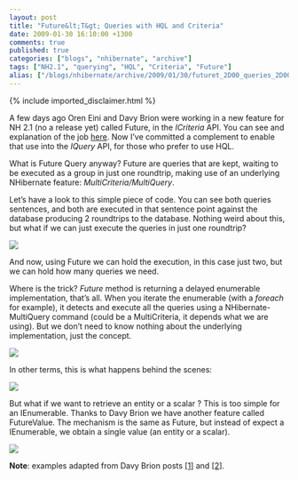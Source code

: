 ```yaml
---
layout: post
title: "Future&lt;T&gt; Queries with HQL and Criteria"
date: 2009-01-30 16:10:00 +1300
comments: true
published: true
categories: ["blogs", "nhibernate", "archive"]
tags: ["NH2.1", "querying", "HQL", "Criteria", "Future"]
alias: ["/blogs/nhibernate/archive/2009/01/30/futuret_2D00_queries_2D00_with_2D00_hql_2D00_and_2D00_criteria.aspx", "/blogs/nhibernate/archive/2009/01/30/futuret_2d00_queries_2d00_with_2d00_hql_2d00_and_2d00_criteria.aspx"]
---
```

<!-- more -->
{% include imported_disclaimer.html %}
<p>A few days ago Oren Eini and Davy Brion were working in a new feature for NH 2.1 (no a release yet) called Future, in the <i>ICriteria</i> API. You can see and explanation of the job <a href="/blogs/nhibernate/archive/2009/01/25/nhibernate-and-future-queries.aspx">here</a>. Now I&rsquo;ve committed a complement to enable that use into the <i>IQuery</i> API, for those who prefer to use HQL.</p>
<p>What is Future Query anyway? Future are queries that are kept, waiting to be executed as a group in just one roundtrip, making use of an underlying NHibernate feature: <i>MultiCriteria/MultiQuery</i>.</p>
<p>Let&rsquo;s have a look to this simple piece of code. You can see both queries sentences, and both are executed in that sentence point against the database producing 2 roundtrips to the database. Nothing weird about this, but what if we can just execute the queries in just one roundtrip?</p>
<p><img src="http://darioquintana.com.ar/files/future01.png" /> </p>
<p>And now, using Future we can hold the execution, in this case just two, but we can hold how many queries we need. </p>
<p>Where is the trick? <i>Future</i> method is returning a delayed enumerable implementation, that&rsquo;s all. When you iterate the enumerable (with a <i>foreach</i> for example), it detects and execute all the queries using a NHibernate-MultiQuery command (could be a MultiCriteria, it depends what we are using). But we don&rsquo;t need to know nothing about the underlying implementation, just the concept.</p>
<p><img src="http://darioquintana.com.ar/files/future02.png" /> </p>
<p>In other terms, this is what happens behind the scenes:</p>
<p><img src="http://darioquintana.com.ar/files/future03.png" /> </p>
<p>But what if we want to retrieve an entity or a scalar ? This is too simple for an IEnumerable. Thanks to Davy Brion we have another feature called FutureValue. The mechanism is the same as Future, but instead of expect a IEnumerable, we obtain a single value (an entity or a scalar).</p>
<p><img src="http://darioquintana.com.ar/files/future04.png" /></p>
<p><b>Note</b>: examples adapted from Davy Brion posts <a href="http://davybrion.com/blog/2009/01/nhibernate-and-future-queries/">[1]</a> and <a href="http://davybrion.com/blog/2009/01/nhibernate-and-future-queries-part-2/">[2]</a>.</p>

